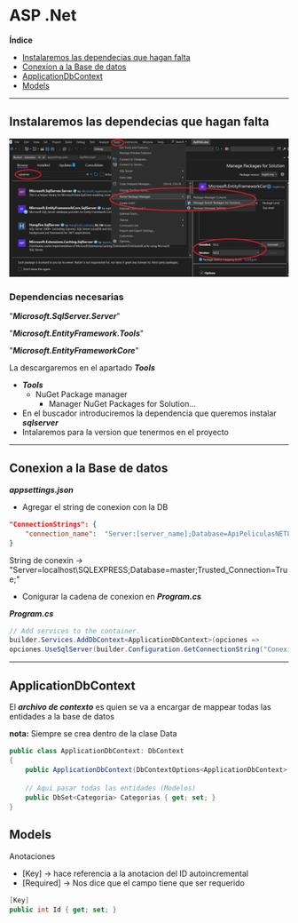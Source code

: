 # ASP .Net

**Índice**

* [Instalaremos las dependecias que hagan falta](#id0)
* [Conexion a la Base de datos](#id1)
* [ApplicationDbContext](#id2)
* [Models](#id3)

---

<div id='id0' />

## Instalaremos las dependecias que hagan falta

<img src="img/conexion_sqlserver_asp.net.png" /> 

### Dependencias necesarias 
"***Microsoft.SqlServer.Server***"

"***Microsoft.EntityFramework.Tools***"

"***Microsoft.EntityFrameworkCore***"

La descargaremos en el apartado ***Tools***
* ***Tools***
  * NuGet Package manager
    * Manager NuGet Packages for Solution...
* En el buscador introduciremos la dependencia que queremos instalar ***sqlserver***
* Intalaremos para la version que tenermos en el proyecto

---

<div id='id1' />

## Conexion a la Base de datos

***appsettings.json***

* Agregar el string de conexion con la DB

```json
"ConnectionStrings": {
    "connection_name":  "Server:[server_name];Database=ApiPeliculasNET8;User ID=[user_name];Password=[password];Trusted_Connection=true;TrustServerCertificate=true;MultipleActiveResultSets=true;"
}
```

String de conexin -> "Server=localhost\SQLEXPRESS;Database=master;Trusted_Connection=True;"

* Conigurar la cadena de conexion en ***Program.cs***

***Program.cs***
```c#
// Add services to the container.
builder.Services.AddDbContext<ApplicationDbContext>(opciones => 
opciones.UseSqlServer(builder.Configuration.GetConnectionString("ConexionSql")));
```
  
---

<div id='id2' />

## ApplicationDbContext

El ***archivo de contexto*** es quien se va a encargar de mappear todas las entidades a la base de datos

**nota:** Siempre se crea dentro de la clase Data

```c#
public class ApplicationDbContext: DbContext
{
    public ApplicationDbContext(DbContextOptions<ApplicationDbContext> options): base(options){}

    // Aqui pasar todas las entidades (Modelos)
    public DbSet<Categoria> Categorias { get; set; }
}
```



<div id='id3' />

## Models

Anotaciones

* [Key] -> hace referencia a la anotacion del ID autoincremental
* [Required] -> Nos dice que el campo tiene que ser requerido

```c#
[Key]
public int Id { get; set; }
```